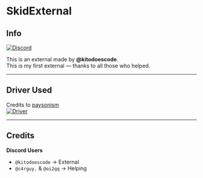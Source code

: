 # SkidExternal

## Info

[![Discord](https://img.shields.io/badge/Discord-Join-gray?logo=discord&labelColor=%235865F2&logoColor=white)](https://discord.gg/skidding)

This is an external made by **@kitodoescode**.  
This is my first external — thanks to all those who helped.

---

## Driver Used

Credits to [paysonism](https://github.com/paysonism/)  
[![Driver](https://img.shields.io/badge/Driver-Source-gray?logo=github&labelColor=%232f2f2f)](https://github.com/paysonism/payson-ioctl-cheat-driver/)

---

## Credits

**Discord Users**
- `@kitodoescode` → External
- `@c4rguy.` & `@oi2qq` → Helping
